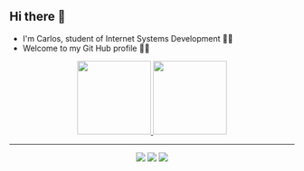 ## Hi there 🤖
- I'm Carlos, student of Internet Systems Development 👨‍💻
- Welcome to my Git Hub profile 👋🏽

<div align="center">
  <a href="https://github.com/carlossilvacosta">
  <img height="130em" src="https://github-readme-stats.vercel.app/api?username=carlossilvacosta&show_icons=true&theme=dark&include_all_commits=true&count_private=true"/>
  <img height="130em" src="https://github-readme-stats.vercel.app/api/top-langs/?username=carlossilvacosta&layout=compact&langs_count=7&theme=dark"/>
</div>
  <hr>
  <div align="center">
<a href="https://instagram.com/carlosssilvacosta" target="_blank"><img src="https://img.shields.io/badge/-Instagram-%23E4405F?style=for-the-badge&logo=instagram&logoColor=white" target="_blank"></a>
<a href = "mailto:carlossergiosilvacosta@gmail.com"><img src="https://img.shields.io/badge/Gmail-D14836?style=for-the-badge&logo=gmail&logoColor=white" target="_blank"></a>
<a href="https://www.linkedin.com/in/carlossilvacosta" target="_blank"><img src="https://img.shields.io/badge/-LinkedIn-%230077B5?style=for-the-badge&logo=linkedin&logoColor=white" target="_blank"></a>

</div>
  
<!--
-->
